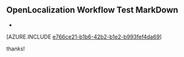 ## OpenLocalization Workflow Test MarkDown
* 

[AZURE.INCLUDE [e766ce21-b1b6-42b2-b1e2-b993fef4da69](calleeMd1.md)]

 
thanks!